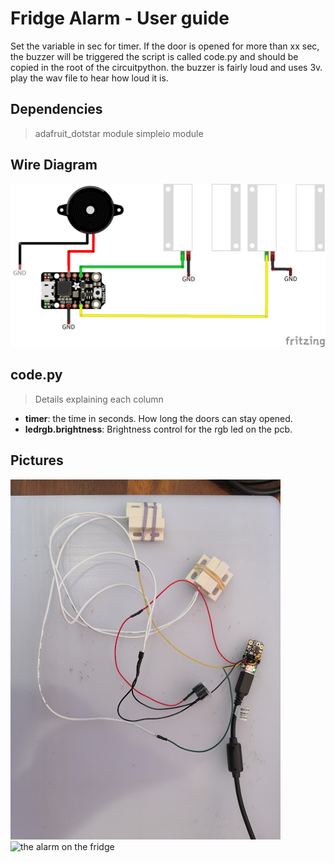 # Fridge Alarm - User guide
Set the variable in sec for timer. If the door is opened for more than xx sec, the buzzer will be triggered
the script is called code.py and should be copied in the root of the circuitpython.
the buzzer is fairly loud and uses 3v. play the wav file to hear how loud it is.

## Dependencies
>adafruit_dotstar module
>simpleio module


## Wire Diagram
![wiring](Fridge_Alarm_Sketch.png)


## code.py
>Details explaining each column
* **timer**: the time in seconds. How long the doors can stay opened.
* **ledrgb.brightness**: Brightness control for the rgb led on the pcb.

## Pictures
![the firdge alarm](picture01.jpg)
![the alarm on the fridge](picture02.jpg)